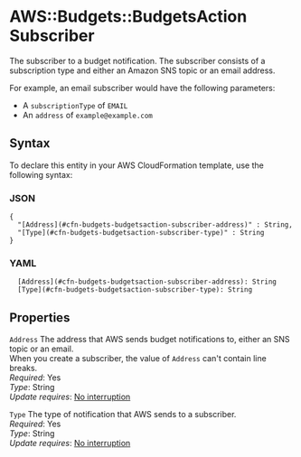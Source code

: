 # AWS::Budgets::BudgetsAction Subscriber<a name="aws-properties-budgets-budgetsaction-subscriber"></a>

The subscriber to a budget notification\. The subscriber consists of a subscription type and either an Amazon SNS topic or an email address\.

For example, an email subscriber would have the following parameters:
+ A `subscriptionType` of `EMAIL` 
+ An `address` of `example@example.com` 

## Syntax<a name="aws-properties-budgets-budgetsaction-subscriber-syntax"></a>

To declare this entity in your AWS CloudFormation template, use the following syntax:

### JSON<a name="aws-properties-budgets-budgetsaction-subscriber-syntax.json"></a>

```
{
  "[Address](#cfn-budgets-budgetsaction-subscriber-address)" : String,
  "[Type](#cfn-budgets-budgetsaction-subscriber-type)" : String
}
```

### YAML<a name="aws-properties-budgets-budgetsaction-subscriber-syntax.yaml"></a>

```
  [Address](#cfn-budgets-budgetsaction-subscriber-address): String
  [Type](#cfn-budgets-budgetsaction-subscriber-type): String
```

## Properties<a name="aws-properties-budgets-budgetsaction-subscriber-properties"></a>

`Address`  <a name="cfn-budgets-budgetsaction-subscriber-address"></a>
The address that AWS sends budget notifications to, either an SNS topic or an email\.  
When you create a subscriber, the value of `Address` can't contain line breaks\.  
*Required*: Yes  
*Type*: String  
*Update requires*: [No interruption](https://docs.aws.amazon.com/AWSCloudFormation/latest/UserGuide/using-cfn-updating-stacks-update-behaviors.html#update-no-interrupt)

`Type`  <a name="cfn-budgets-budgetsaction-subscriber-type"></a>
The type of notification that AWS sends to a subscriber\.  
*Required*: Yes  
*Type*: String  
*Update requires*: [No interruption](https://docs.aws.amazon.com/AWSCloudFormation/latest/UserGuide/using-cfn-updating-stacks-update-behaviors.html#update-no-interrupt)